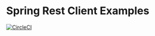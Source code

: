 # Spring Rest Client Examples

[![CircleCI](https://circleci.com/gh/lparisot/spring5-rest-client-examples.svg?style=svg)](https://circleci.com/gh/lparisot/spring5-rest-client-examples)
